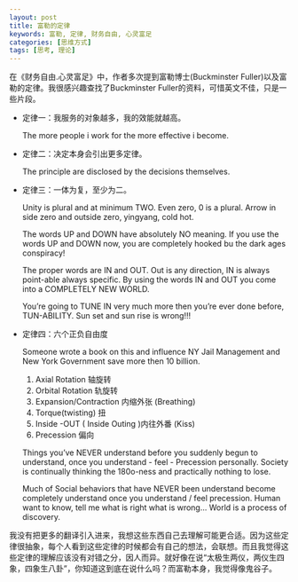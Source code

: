 ```yaml
---
layout: post
title: 富勒的定律
keywords: 富勒, 定律, 财务自由, 心灵富足
categories: [思维方式]
tags: [思考, 理论]
---
```

在《财务自由.心灵富足》中，作者多次提到富勒博士(Buckminster Fuller)以及富勒的定律。我很感兴趣查找了Buckminster Fuller的资料，可惜英文不佳，只是一些片段。

* 定律一：我服务的对象越多，我的效能就越高。

	The more people i work for the more effective i become.

* 定律二：决定本身会引出更多定律。

	The principle are disclosed by the decisions themselves.
	<!-- more -->

* 定律三：一体为复，至少为二。

	Unity is plural and at minimum TWO. Even zero, 0 is a plural.
	Arrow in side zero and outside zero, yingyang, cold hot.
	
	The words UP and DOWN have absolutely NO meaning.
	If you use the words UP and DOWN now, you are completely hooked bu the dark ages conspiracy!
	
	The proper words are IN and OUT. Out is any direction, IN is always point-able always specific.
	By using the words IN and OUT you come into a COMPLETELY NEW WORLD.
	
	You’re going to TUNE IN very much more then you’re ever done before, TUN-ABILITY.
	Sun set and sun rise is wrong!!!

* 定律四：六个正负自由度

	Someone wrote a book on this and influence NY Jail Management and New York Government save more then 10 billion.
	
	1. Axial Rotation 轴旋转
	2. Orbital Rotation 轨旋转
	3. Expansion/Contraction 内缩外张 (Breathing)
	4. Torque(twisting) 扭
	5. Inside -OUT ( Inside Outing )内往外番 (Kiss)
	6. Precession 偏向
	
	Things you’ve NEVER understand before you suddenly begun to understand, 
	once you understand - feel - Precession personally.
	Society is continually thinking the 180o-ness and practically nothing to lose.
	
	Much of Social behaviors that have NEVER been understand become completely understand once you understand / feel precession.
	Human want to know, tell me what is right what is wrong... World is a process of discovery.

我没有把更多的翻译引入进来，我想这些东西自己去理解可能更合适。因为这些定律很抽象，每个人看到这些定律的时候都会有自己的想法，会联想。而且我觉得这些定律的理解应该没有对错之分，因人而异。就好像在说“太极生两仪，两仪生四象，四象生八卦”，你知道这到底在说什么吗？而富勒本身，我觉得像鬼谷子。
